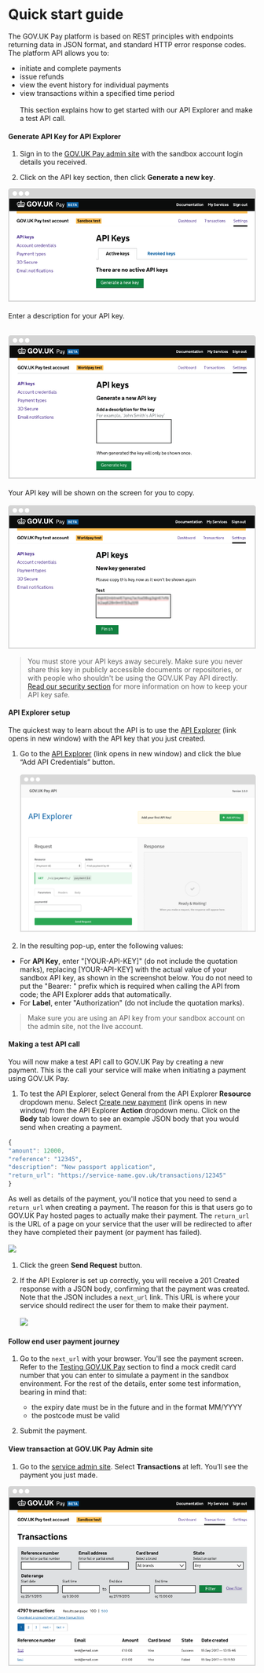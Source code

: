 # Quick start guide

The GOV.UK Pay platform is based on REST principles with endpoints returning data in JSON format, and standard HTTP error response codes. The platform API allows you to:

- initiate and complete payments
- issue refunds
- view the event history for individual payments
- view transactions within a specified time period
<br /><br />
This section explains how to get started with our API Explorer and make a test API call.

#### Generate API Key for API Explorer

1. Sign in to the [GOV.UK Pay admin site](https://selfservice.payments.service.gov.uk/) with the sandbox account login details you received.

1. Click on the API key section, then click **Generate a new key**.

![](images/pay_9.png)
 <br /><br />Enter a description for your API key. <br /><br />
 
 
![](images/DescribeAPIKey+image2.png)
<br /><br />Your API key will be shown on the screen for you to copy.<br /><br /> ![](images/NewKeygenerate+image+3.png)


<blockquote>You must store your API keys away securely. Make sure you never share this key in publicly accessible documents or repositories, or with people who shouldn't be using the GOV.UK Pay API directly. <a href="https://govukpay-docs.cloudapps.digital/#security">Read our security section</a> for more information on how to keep your API key safe.</blockquote>

#### API Explorer setup

The quickest way to learn about the API is to use the <a href="https://gds-payments.gelato.io/api-explorer/" target="blank">API Explorer</a> (link opens in new window) with the API key that you just created.

1. Go to the <a href="https://gds-payments.gelato.io/api-explorer/" target="blank">API Explorer</a> (link opens in new window) and click the blue “Add API Credentials” button. <br/><br/>
![](images/pay-add-api-key.png)
<br/><br/>
1.  In the resulting pop-up, enter the following values:
  + For **API Key**, enter "[YOUR-API-KEY]" (do not include the quotation marks), replacing [YOUR-API-KEY] with the actual value of your sandbox API key, as shown in the screenshot below. You do not need to put the "Bearer: " prefix which is required when calling the API from code; the API Explorer adds that automatically.
  + For **Label**, enter "Authorization" (do not include the quotation marks).

> Make sure you are using an API key from your sandbox account on the admin site, not the live account.

#### Making a test API call

You will now make a test API call to GOV.UK Pay by creating a new payment. This is the call your service will make when 
initiating a payment using GOV.UK Pay.

1. To test the API Explorer, select General from the API Explorer **Resource** dropdown menu. Select <a href="https://gds-payments.gelato.io/api-explorer/gov-uk-pay-api/versions/1.0.0/general/create-new-payment" target="blank">Create new payment</a> (link opens in new window) from the API Explorer **Action** dropdown menu. Click on the **Body** tab lower down to see an example JSON body that you would send when creating a payment.

```javascript
{
"amount": 12000,
"reference": "12345",
"description": "New passport application",
"return_url": "https://service-name.gov.uk/transactions/12345"
}
```

As well as details of the payment, you'll notice that you need to send a ``return_url`` when creating a payment. The reason for this is that users go to GOV.UK Pay hosted pages to actually make their payment.
The ``return_url`` is the URL of a page on your service that the user will be redirected to after they have completed their payment (or payment has failed).
<br/><br/>
![](https://s3-eu-west-1.amazonaws.com/pay-govuk-documentation/pay-api-explorer-createpay.png)

1. Click the green **Send Request** button.

1. If the API Explorer is set up correctly, you will receive a 201 Created response with a JSON body, confirming that the payment was created. Note that the JSON includes a ``next_url`` link. This URL is where your service should redirect the user for them to make their payment.
<br/><br/>
![](https://s3-eu-west-1.amazonaws.com/pay-govuk-documentation/pay-api-explorer-response.png)

#### Follow end user payment journey

1. Go to the ``next_url`` with your browser. You'll see the payment screen. Refer to the [Testing GOV.UK Pay](https://govukpay-docs.cloudapps.digital/#testing-gov-uk-pay) section to find a mock credit card number that you can enter to simulate a payment in the sandbox environment. For the rest of the details, enter some test information, bearing in mind that:
    + the expiry date must be in the future and in the format MM/YYYY
    + the postcode must be valid

1. Submit the payment.

#### View transaction at GOV.UK Pay Admin site

1. Go to the [service admin site](https://selfservice.payments.service.gov.uk/). Select **Transactions** at left. You’ll see the payment you just made.

![](images/transaction+list+image+4.png)
